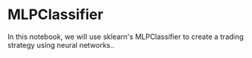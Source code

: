 # MLPClassifier
In this notebook, we will use sklearn's MLPClassifier to create a trading strategy using neural networks.. 
